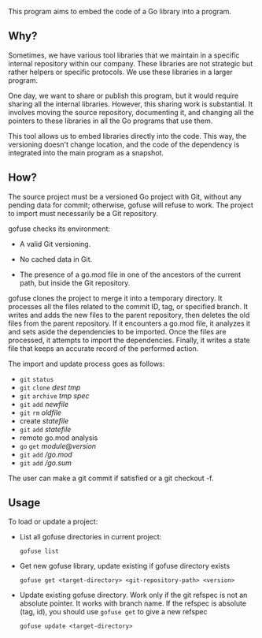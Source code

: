 This program aims to embed the code of a Go library into a program.

Why?
----

Sometimes, we have various tool libraries that we maintain in a specific internal
repository within our company. These libraries are not strategic but rather
helpers or specific protocols. We use these libraries in a larger program.

One day, we want to share or publish this program, but it would require sharing
all the internal libraries. However, this sharing work is substantial. It
involves moving the source repository, documenting it, and changing all the
pointers to these libraries in all the Go programs that use them.

This tool allows us to embed libraries directly into the code. This way, the
versioning doesn't change location, and the code of the dependency is integrated
into the main program as a snapshot.

How?
----

The source project must be a versioned Go project with Git, without any pending
data for commit; otherwise, gofuse will refuse to work. The project to import
must necessarily be a Git repository.

gofuse checks its environment:

- A valid Git versioning.

- No cached data in Git.

- The presence of a go.mod file in one of the ancestors of the current path, but
  inside the Git repository.

gofuse clones the project to merge it into a temporary directory. It processes
all the files related to the commit ID, tag, or specified branch. It writes and
adds the new files to the parent repository, then deletes the old files from the
parent repository. If it encounters a go.mod file, it analyzes it and sets aside
the dependencies to be imported. Once the files are processed, it attempts to
import the dependencies. Finally, it writes a state file that keeps an accurate
record of the performed action.

The import and update process goes as follows:

- `git` `status`
- `git` `clone` *dest* *tmp*
- `git` `archive` *tmp* *spec*
- `git` `add` *newfile*
- `git` `rm` *oldfile*
- create *statefile*
- `git` `add` *statefile*
- remote go.mod analysis
- `go` `get` *module*@*version*
- `git` `add` */go.mod*
- `git` `add` */go.sum*

The user can make a git commit if satisfied or a git checkout -f.

Usage
-----

To load or update a project:

- List all gofuse directories in current project:

  `gofuse list`

- Get new gofuse library, update existing if gofuse directory exists

  `gofuse get <target-directory> <git-repository-path> <version>`

- Update existing gofuse directory. Work only if the git refspec is not an absolute pointer. It works with branch name. If the refspec is absolute (tag, id), you should use `gofuse get` to give a new refspec

  `gofuse update <target-directory>`
